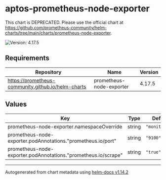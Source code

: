 # aptos-prometheus-node-exporter

This chart is DEPRECATED. Please use the official chart at https://github.com/prometheus-community/helm-charts/tree/main/charts/prometheus-node-exporter.

![Version: 4.17.5](https://img.shields.io/badge/Version-4.17.5-informational?style=flat-square)

## Requirements

| Repository | Name | Version |
|------------|------|---------|
| https://prometheus-community.github.io/helm-charts | prometheus-node-exporter | 4.17.5 |

## Values

| Key | Type | Default | Description |
|-----|------|---------|-------------|
| prometheus-node-exporter.namespaceOverride | string | `"monitoring"` |  |
| prometheus-node-exporter.podAnnotations."prometheus.io/port" | string | `"9100"` |  |
| prometheus-node-exporter.podAnnotations."prometheus.io/scrape" | string | `"true"` |  |

----------------------------------------------
Autogenerated from chart metadata using [helm-docs v1.14.2](https://github.com/norwoodj/helm-docs/releases/v1.14.2)
